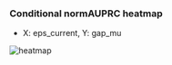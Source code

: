 ### Conditional normAUPRC heatmap

- X: eps_current, Y: gap_mu

![heatmap](/home/elicer/project_0814_2/results/20250818-201119/holdout/conditional_heatmap_eps_current_vs_gap_mu.png)

